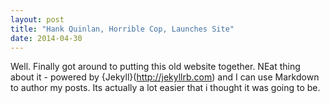 ```yaml
---
layout: post
title: "Hank Quinlan, Horrible Cop, Launches Site"
date: 2014-04-30
---
```


Well. Finally got around to putting this old website together. NEat thing about it - powered by {Jekyll}(http://jekyllrb.com) and I can use Markdown to author my posts. Its actually a lot easier that i thought it was going to be.
